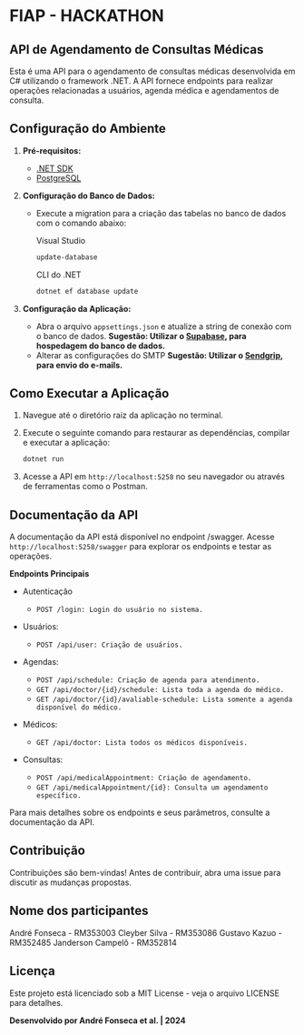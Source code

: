 # FIAP - HACKATHON
## API de Agendamento de Consultas Médicas

Esta é uma API para o agendamento de consultas médicas desenvolvida em C# utilizando o framework .NET. A API fornece endpoints para realizar operações relacionadas a usuários, agenda médica e agendamentos de consulta.

## Configuração do Ambiente

1. **Pré-requisitos:**
   - [.NET SDK](https://dotnet.microsoft.com/download/)
   - [PostgreSQL](https://www.postgresql.org/download/)

2. **Configuração do Banco de Dados:**
   - Execute a migration para a criação das tabelas no banco de dados com o comando abaixo:
   
      Visual Studio
            
      ```bash
      update-database
      ```
   
      CLI do .NET
            
      ```bash
      dotnet ef database update
      ```

4. **Configuração da Aplicação:**
   - Abra o arquivo `appsettings.json` e atualize a string de conexão com o banco de dados.
   **Sugestão: Utilizar o [Supabase](https://supabase.com/), para hospedagem do banco de dados.**
   - Alterar as configurações do SMTP
   **Sugestão: Utilizar o [Sendgrip](https://sendgrid.com/en-us), para envio do e-mails.**

## Como Executar a Aplicação

1. Navegue até o diretório raiz da aplicação no terminal.

2. Execute o seguinte comando para restaurar as dependências, compilar e executar a aplicação:

   ```bash
   dotnet run
   ```

3. Acesse a API em `http://localhost:5258` no seu navegador ou através de ferramentas como o Postman.

## Documentação da API
A documentação da API está disponível no endpoint /swagger. Acesse `http://localhost:5258/swagger` para explorar os endpoints e testar as operações.

**Endpoints Principais**
- Autenticação

  - `POST /login: Login do usuário no sistema.`

- Usuários:

  - `POST /api/user: Criação de usuários.`

- Agendas:

  - `POST /api/schedule: Criação de agenda para atendimento.`
  - `GET /api/doctor/{id}/schedule: Lista toda a agenda do médico.`
  - `GET /api/doctor/{id}/avaliable-schedule: Lista somente a agenda disponível do médico.`

- Médicos:

  - `GET /api/doctor: Lista todos os médicos disponíveis.`

- Consultas:

  - `POST /api/medicalAppointment: Criação de agendamento.`
  - `GET /api/medicalAppointment/{id}: Consulta um agendamento específico.`
  
Para mais detalhes sobre os endpoints e seus parâmetros, consulte a documentação da API.

## Contribuição
Contribuições são bem-vindas! Antes de contribuir, abra uma issue para discutir as mudanças propostas.

## Nome dos participantes
André Fonseca -  RM353003
Cleyber Silva - RM353086
Gustavo Kazuo - RM352485
Janderson Campelô - RM352814

## Licença
Este projeto está licenciado sob a MIT License - veja o arquivo LICENSE para detalhes.

**Desenvolvido por André Fonseca et al. | 2024**

